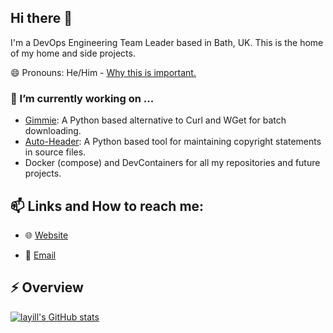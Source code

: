 <!--
**laywill/laywill** is a ✨ _special_ ✨ repository because its `README.md` (this file) appears on your GitHub profile.
-->

## Hi there 👋

I'm a DevOps Engineering Team Leader based in Bath, UK. This is the home of my home and side projects.

😄 Pronouns: He/Him - [Why this is important.](https://medium.com/gender-inclusivit/why-i-put-pronouns-on-my-email-signature-and-linkedin-profile-and-you-should-too-d3dc942c8743)

### 🔭 I’m currently working on ...

- [Gimmie](https://github.com/laywill/gimmie): A Python based alternative to Curl and WGet for batch downloading.
- [Auto-Header](https://github.com/laywill/Auto-Header): A Python based tool for maintaining copyright statements in source files.
- Docker (compose) and DevContainers for all my repositories and future projects.

<!--
- 🌱 I’m currently learning ...
- 👯 I’m looking to collaborate on ...
- 🤔 I’m looking for help with ...
- 💬 Ask me about ...
- ⚡ Fun fact: ...
-->

## 📫 Links and How to reach me:

- 🌐 [Website](https://williamlay.co.uk)

- 📧 [Email](mailto:hello@williamlay.co.uk)


## ⚡ Overview

[![layill's GitHub stats](https://github-readme-stats-sigma-five.vercel.app/api?username=laywill&show_icons=true&theme=tokyonight)](https://github.com/laywill)

<!--
## Support

[![ko-fi](https://www.ko-fi.com/img/githubbutton_sm.svg)](https://ko-fi.com/##USERNAME##)
[![Buy me a coffee][buymeacoffee-shield]][buymeacoffee]

[buymeacoffee]: https://www.buymeacoffee.com/devzwf
[buymeacoffee-shield]: https://www.buymeacoffee.com/assets/img/custom_images/orange_img.png
-->

